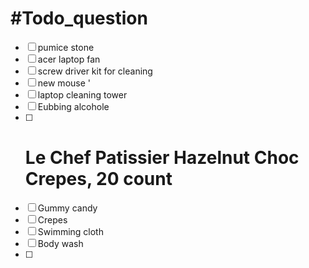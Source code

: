 
# #Todo_question 
- [ ]  pumice stone 
- [ ] acer laptop fan  
- [ ] screw driver kit  for cleaning  
- [ ] new mouse  '
- [ ] laptop cleaning tower 
- [ ] Eubbing alcohole 
- [ ] # Le Chef Patissier Hazelnut Choc Crepes, 20 count
- [ ] Gummy candy 
- [ ] Crepes 
- [ ] Swimming cloth
- [ ]  Body wash 
- [ ] 